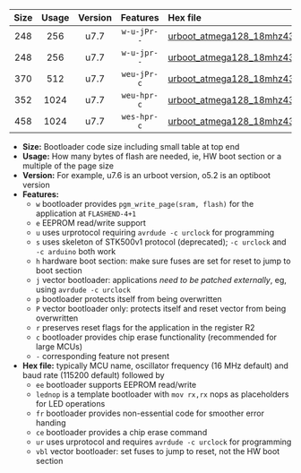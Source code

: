 |Size|Usage|Version|Features|Hex file|
|:-:|:-:|:-:|:-:|:--|
|248|256|u7.7|`w-u-jPr--`|[urboot_atmega128_18mhz432_115200bps_lednop_ur_vbl.hex](https://raw.githubusercontent.com/stefanrueger/urboot.hex/main/mcus/atmega128/fcpu_18mhz432/115200_bps/urboot_atmega128_18mhz432_115200bps_lednop_ur_vbl.hex)|
|248|256|u7.7|`w-u-jpr--`|[urboot_atmega128_18mhz432_115200bps_lednop_fr_ur_vbl.hex](https://raw.githubusercontent.com/stefanrueger/urboot.hex/main/mcus/atmega128/fcpu_18mhz432/115200_bps/urboot_atmega128_18mhz432_115200bps_lednop_fr_ur_vbl.hex)|
|370|512|u7.7|`weu-jPr-c`|[urboot_atmega128_18mhz432_115200bps_ee_lednop_fr_ce_ur_vbl.hex](https://raw.githubusercontent.com/stefanrueger/urboot.hex/main/mcus/atmega128/fcpu_18mhz432/115200_bps/urboot_atmega128_18mhz432_115200bps_ee_lednop_fr_ce_ur_vbl.hex)|
|352|1024|u7.7|`weu-hpr-c`|[urboot_atmega128_18mhz432_115200bps_ee_lednop_fr_ce_ur.hex](https://raw.githubusercontent.com/stefanrueger/urboot.hex/main/mcus/atmega128/fcpu_18mhz432/115200_bps/urboot_atmega128_18mhz432_115200bps_ee_lednop_fr_ce_ur.hex)|
|458|1024|u7.7|`wes-hpr-c`|[urboot_atmega128_18mhz432_115200bps_ee_lednop_fr_ce.hex](https://raw.githubusercontent.com/stefanrueger/urboot.hex/main/mcus/atmega128/fcpu_18mhz432/115200_bps/urboot_atmega128_18mhz432_115200bps_ee_lednop_fr_ce.hex)|

- **Size:** Bootloader code size including small table at top end
- **Usage:** How many bytes of flash are needed, ie, HW boot section or a multiple of the page size
- **Version:** For example, u7.6 is an urboot version, o5.2 is an optiboot version
- **Features:**
  + `w` bootloader provides `pgm_write_page(sram, flash)` for the application at `FLASHEND-4+1`
  + `e` EEPROM read/write support
  + `u` uses urprotocol requiring `avrdude -c urclock` for programming
  + `s` uses skeleton of STK500v1 protocol (deprecated); `-c urclock` and `-c arduino` both work
  + `h` hardware boot section: make sure fuses are set for reset to jump to boot section
  + `j` vector bootloader: applications *need to be patched externally*, eg, using `avrdude -c urclock`
  + `p` bootloader protects itself from being overwritten
  + `P` vector bootloader only: protects itself and reset vector from being overwritten
  + `r` preserves reset flags for the application in the register R2
  + `c` bootloader provides chip erase functionality (recommended for large MCUs)
  + `-` corresponding feature not present
- **Hex file:** typically MCU name, oscillator frequency (16 MHz default) and baud rate (115200 default) followed by
  + `ee` bootloader supports EEPROM read/write
  + `lednop` is a template bootloader with `mov rx,rx` nops as placeholders for LED operations
  + `fr` bootloader provides non-essential code for smoother error handing
  + `ce` bootloader provides a chip erase command
  + `ur` uses urprotocol and requires `avrdude -c urclock` for programming
  + `vbl` vector bootloader: set fuses to jump to reset, not the HW boot section
